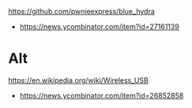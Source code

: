 
https://github.com/pwnieexpress/blue_hydra
* https://news.ycombinator.com/item?id=27161139

# Alt
https://en.wikipedia.org/wiki/Wireless_USB
* https://news.ycombinator.com/item?id=26852858